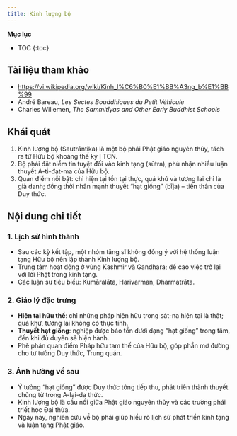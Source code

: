 ```yaml
---
title: Kinh lượng bộ
---
```


**Mục lục**

- TOC
{:toc}

## Tài liệu tham khảo

- <https://vi.wikipedia.org/wiki/Kinh_l%C6%B0%E1%BB%A3ng_b%E1%BB%99>
- André Bareau, *Les Sectes Bouddhiques du Petit Véhicule*
- Charles Willemen, *The Sammitīyas and Other Early Buddhist Schools*

## Khái quát

1. Kinh lượng bộ (Sautrāntika) là một bộ phái Phật giáo nguyên thủy, tách ra từ Hữu bộ khoảng thế kỷ I TCN.
2. Bộ phái đặt niềm tin tuyệt đối vào kinh tạng (sūtra), phủ nhận nhiều luận thuyết A-tì-đạt-ma của Hữu bộ.
3. Quan điểm nổi bật: chỉ hiện tại tồn tại thực, quá khứ và tương lai chỉ là giả danh; đồng thời nhấn mạnh thuyết “hạt giống” (bīja) – tiền thân của Duy thức.

## Nội dung chi tiết

### 1. Lịch sử hình thành
- Sau các kỳ kết tập, một nhóm tăng sĩ không đồng ý với hệ thống luận tạng Hữu bộ nên lập thành Kinh lượng bộ.
- Trung tâm hoạt động ở vùng Kashmir và Gandhara; đề cao việc trở lại với lời Phật trong kinh tạng.
- Các luận sư tiêu biểu: Kumāralāta, Harivarman, Dharmatrāta.

### 2. Giáo lý đặc trưng
- **Hiện tại hữu thể**: chỉ những pháp hiện hữu trong sát-na hiện tại là thật; quá khứ, tương lai không có thực tính.
- **Thuyết hạt giống**: nghiệp được bảo tồn dưới dạng “hạt giống” trong tâm, đến khi đủ duyên sẽ hiện hành.
- Phê phán quan điểm Pháp hữu tam thế của Hữu bộ, góp phần mở đường cho tư tưởng Duy thức, Trung quán.

### 3. Ảnh hưởng về sau
- Ý tưởng “hạt giống” được Duy thức tông tiếp thu, phát triển thành thuyết chủng tử trong A-lại-da thức.
- Kinh lượng bộ là cầu nối giữa Phật giáo nguyên thủy và các trường phái triết học Đại thừa.
- Ngày nay, nghiên cứu về bộ phái giúp hiểu rõ lịch sử phát triển kinh tạng và luận tạng Phật giáo.

